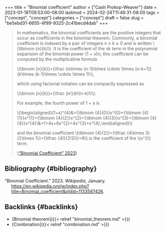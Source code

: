 +++
title = "Binomial coefficient"
author = ["Cash Prokop-Weaver"]
date = 2023-01-18T09:53:00-08:00
lastmod = 2024-02-24T11:46:31-08:00
tags = ["concept", "concept"]
categories = ["concept"]
draft = false
slug = "be5ebd31-6655-4f99-9325-2c41becd4dab"
+++

> In mathematics, the binomial coefficients are the positive integers that occur as coefficients in the binomial theorem. Commonly, a binomial coefficient is indexed by a pair of integers n ≥ k ≥ 0 and is written \\(\tbinom {n}{k}\\). It is the coefficient of the xk term in the polynomial expansion of the binomial power (1 + x)n; this coefficient can be computed by the multiplicative formula
>
> \\(\binom {n}{k}}={\frac {n\times (n-1)\times \cdots \times (n-k+1)}{k\times (k-1)\times \cdots \times 1}\\),
>
> which using factorial notation can be compactly expressed as
>
> \\(\binom {n}{k}}={\frac {n!}{k!(n-k)!}\\).
>
> For example, the fourth power of 1 + x is
>
> \\(\begin{aligned}(1+x)^{4}&={\tbinom {4}{0}}x^{0}+{\tbinom {4}{1}}x^{1}+{\tbinom {4}{2}}x^{2}+{\tbinom {4}{3}}x^{3}+{\tbinom {4}{4}}x^{4}\\\&=1+4x+6x^{2}+4x^{3}+x^{4},\end{aligned}\\)
>
> and the binomial coefficient \\(\tbinom {4}{2}}={\tfrac {4\times 3}{2\times 1}}={\tfrac {4!}{2!2!}}=6\\) is the coefficient of the \\(x^2\\) term.
>
> (<a href="#citeproc_bib_item_1">“Binomial Coefficient” 2023</a>)


## Bibliography {#bibliography}

<style>.csl-entry{text-indent: -1.5em; margin-left: 1.5em;}</style><div class="csl-bib-body">
  <div class="csl-entry"><a id="citeproc_bib_item_1"></a>“Binomial Coefficient.” 2023. <i>Wikipedia</i>, January. <a href="https://en.wikipedia.org/w/index.php?title=Binomial_coefficient&oldid=1133587426">https://en.wikipedia.org/w/index.php?title=Binomial_coefficient&#38;oldid=1133587426</a>.</div>
</div>


## Backlinks {#backlinks}

-   [Binomial theorem]({{< relref "binomial_theorem.md" >}})
-   [Combination]({{< relref "combination.md" >}})
